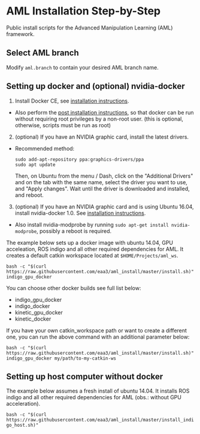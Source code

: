 # AML Installation Step-by-Step
Public install scripts for the Advanced Manipulation Learning (AML) framework. 

## Select AML branch

Modify `aml.branch` to contain your desired AML branch name.

## Setting up docker and (optional) nvidia-docker

1. Install Docker CE, see [installation instructions](https://docs.docker.com/engine/installation/). 

  * Also perform the [post installation instructions](https://docs.docker.com/engine/installation/linux/linux-postinstall/), so that docker can be run without requiring root privileges by a non-root user. (this is optional, otherwise, scripts must be run as root)  
2. (optional) If you have an NVIDIA graphic card, install the latest drivers.
  * Recommended method: 

	```
	sudo add-apt-repository ppa:graphics-drivers/ppa
	sudo apt update
	```

	Then, on Ubuntu from the menu / Dash, click on the "Additional Drivers" and on the tab with the same name, select the driver you want to use, and "Apply changes". Wait until the driver is downloaded and installed, and reboot.


3. (optional) If you have an NVIDIA graphic card and is using Ubuntu 16.04, install nvidia-docker 1.0. See [installation instructions](https://github.com/NVIDIA/nvidia-docker/wiki/Installation-(version-1.0)). 

  * Also install nvidia-modprobe by running `sudo apt-get install nvidia-modprobe`, possibly a reboot is required.


The example below sets up a docker image with ubuntu 14.04, GPU acceleation, ROS indigo and all other required dependencies for AML. It creates a default catkin workspace located at `$HOME/Projects/aml_ws`.

`bash -c "$(curl https://raw.githubusercontent.com/eaa3/aml_install/master/install.sh)" indigo_gpu_docker`

You can choose other docker builds see full list below:

  * indigo_gpu_docker
  * indigo_docker
  * kinetic_gpu_docker
  * kinetic_docker

If you have your own catkin_workspace path or want to create a different one, you can run the above command with an additional parameter  below:

`bash -c "$(curl https://raw.githubusercontent.com/eaa3/aml_install/master/install.sh)" indigo_gpu_docker my/path/to-my-catkin-ws`



## Setting up host computer without docker

The example below assumes a fresh install of ubuntu 14.04. It installs ROS indigo and all other required dependencies for AML (obs.: without GPU acceleration).

`bash -c "$(curl https://raw.githubusercontent.com/eaa3/aml_install/master/install_indigo_host.sh)"`


